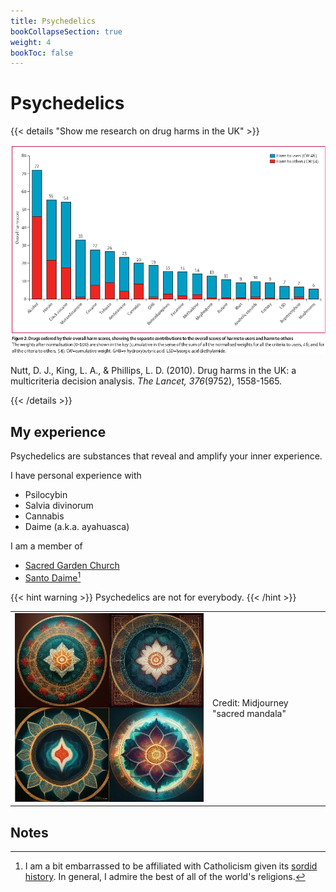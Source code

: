 ```yaml
---
title: Psychedelics
bookCollapseSection: true
weight: 4
bookToc: false
---
```


# Psychedelics

{{< details "Show me research on drug harms in the UK" >}}

![Drug harms](nutt-2010-fig2.png)

Nutt, D. J., King, L. A., & Phillips, L. D. (2010). Drug harms in the UK: a multicriteria decision analysis. *The Lancet, 376*(9752), 1558-1565.

{{< /details >}}

<div class="book-columns flex flex-wrap">
<div class="flex-even markdown-inner">

## My experience

Psychedelics are substances that reveal and amplify your inner experience.

I have personal experience with

*   Psilocybin
*   Salvia divinorum
*   Cannabis
*   Daime (a.k.a. ayahuasca)

I am a member of
- [Sacred Garden Church](https://sacredgarden.life/)
- [Santo Daime](https://en.wikipedia.org/wiki/Santo_Dai)[^catholic]

{{< hint warning >}}
Psychedelics are not for everybody.
{{< /hint >}}

</div>
<div class="flex-even markdown-inner">

<table>
<tr>
<td>
<picture style="display: block;">
<img alt="Sacred mandala" src="sacred_mandala.webp">
</picture>
</td>
<td class='rotate'><div>Credit: Midjourney "sacred mandala"</div></td>
</tr/>
</table>

</div>
</div>

## Notes

[^catholic]: I am a bit embarrassed to be affiliated with Catholicism given its [sordid history](https://en.wikipedia.org/wiki/Catholic_Church). In general, I admire the best of all of the world's religions.
